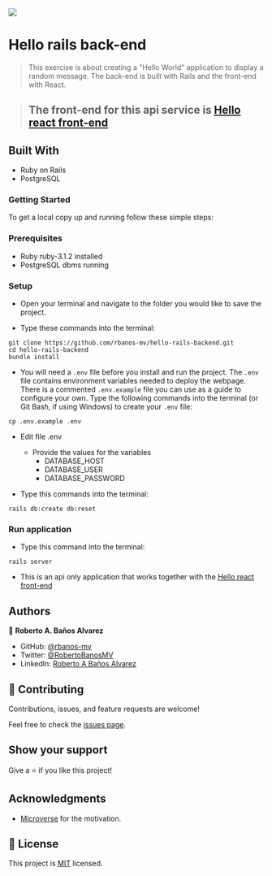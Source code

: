 ![](https://img.shields.io/badge/Microverse-blueviolet)

# Hello rails back-end

> This exercise is about creating a "Hello World" application to display a random message. The back-end is built with Rails and the front-end with React.

> ## The front-end for this api service is [Hello react front-end](https://github.com/rbanos-mv/hello-react-frontend)

## Built With

- Ruby on Rails
- PostgreSQL

### Getting Started

To get a local copy up and running follow these simple steps:

### Prerequisites

- Ruby ruby-3.1.2 installed
- PostgreSQL dbms running

### Setup

- Open your terminal and navigate to the folder you would like to save the project.

- Type these commands into the terminal:

```
git clone https://github.com/rbanos-mv/hello-rails-backend.git
cd hello-rails-backend
bundle install
```

- You will need a `.env` file before you install and run the project. The `.env` file contains environment variables needed to deploy the webpage. There is a commented `.env.example` file you can use as a guide to configure your own. Type the following commands into the terminal (or Git Bash, if using Windows) to create your `.env` file:

```
cp .env.example .env
```

- Edit file .env

  - Provide the values for the variables
    - DATABASE_HOST
    - DATABASE_USER
    - DATABASE_PASSWORD

- Type this commands into the terminal:

```
rails db:create db:reset
```

### Run application

- Type this command into the terminal:

```
rails server
```

- This is an api only application that works together with the [Hello react front-end](https://github.com/rbanos-mv/hello-react-frontend)

## Authors

👤 **Roberto A. Baños Alvarez**

- GitHub: [@rbanos-mv](https://github.com/rbanos-mv)
- Twitter: [@RobertoBanosMV](https://twitter.com/RobertoBanosMV)
- LinkedIn: [Roberto A Baños Alvarez](https://linkedin.com/in/roberto-a-banos-alvarez)

## 🤝 Contributing

Contributions, issues, and feature requests are welcome!

Feel free to check the [issues page](../../issues/).

## Show your support

Give a ⭐️ if you like this project!

## Acknowledgments

- [Microverse](https://www.microverse.org/) for the motivation.

## 📝 License

This project is [MIT](./MIT.md) licensed.
